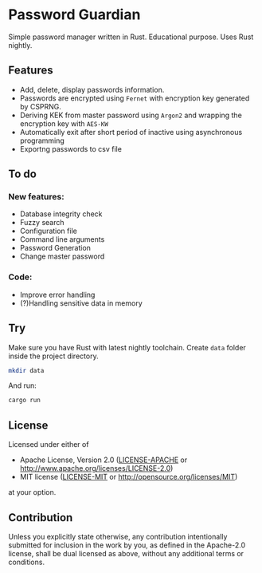 # Password Guardian
Simple password manager written in Rust. Educational purpose. Uses Rust nightly.
## Features
- Add, delete, display passwords information.
- Passwords are encrypted using `Fernet` with encryption key generated by CSPRNG.
- Deriving KEK from master password using `Argon2` and wrapping the encryption key with `AES-KW`
- Automatically exit after short period of inactive using asynchronous programming 
- Exportng passwords to csv file

## To do
### New features:
- Database integrity check
- Fuzzy search
- Configuration file
- Command line arguments
- Password Generation
- Change master password
### Code:
- Improve error handling
- (?)Handling sensitive data in memory

## Try
Make sure you have Rust with latest nightly toolchain. Create `data` folder inside the project directory.
```bash
mkdir data
```
And run:
```bash
cargo run
```

## License

Licensed under either of

 * Apache License, Version 2.0
   ([LICENSE-APACHE](LICENSE-APACHE) or http://www.apache.org/licenses/LICENSE-2.0)
 * MIT license
   ([LICENSE-MIT](LICENSE-MIT) or http://opensource.org/licenses/MIT)

at your option.

## Contribution

Unless you explicitly state otherwise, any contribution intentionally submitted
for inclusion in the work by you, as defined in the Apache-2.0 license, shall be
dual licensed as above, without any additional terms or conditions.

